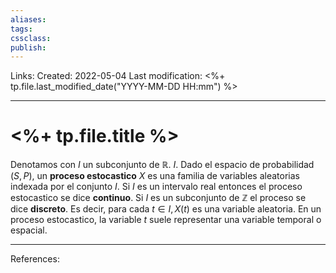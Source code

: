 ```yaml
---
aliases: 
tags: 
cssclass: 
publish: 
---
```


Links: 
Created: 2022-05-04
Last modification: <%+ tp.file.last_modified_date("YYYY-MM-DD HH:mm") %>

---
# <%+ tp.file.title %>
Denotamos con $I$ un subconjunto de $\mathbb{R}$. $I$. Dado el espacio de probabilidad $(S, P)$, un **proceso estocastico** $X$ es una familia de variables aleatorias indexada por el conjunto $I$. Si $I$ es un intervalo real entonces el proceso estocastico se dice **continuo**. Si $I$ es un subconjunto de $\mathbb{Z}$ el proceso se dice **discreto**. Es decir, para cada $t \in I, X(t)$ es una variable aleatoria. En un proceso estocastico, la variable $t$ suele representar una variable temporal o espacial.

---
References: 